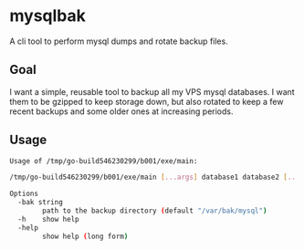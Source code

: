 # mysqlbak

A cli tool to perform mysql dumps and rotate backup files.

## Goal

I want a simple, reusable tool to backup all my VPS mysql databases. I want them
to be gzipped to keep storage down, but also rotated to keep a few recent
backups and some older ones at increasing periods.

## Usage

```sh
Usage of /tmp/go-build546230299/b001/exe/main:

/tmp/go-build546230299/b001/exe/main [...args] database1 database2 [...]

Options
  -bak string
        path to the backup directory (default "/var/bak/mysql")
  -h    show help
  -help
        show help (long form)
```
